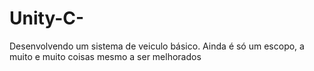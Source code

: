 # Unity-C-
Desenvolvendo um sistema de veiculo básico.
Ainda é só um escopo, a muito e muito coisas mesmo a ser melhorados
